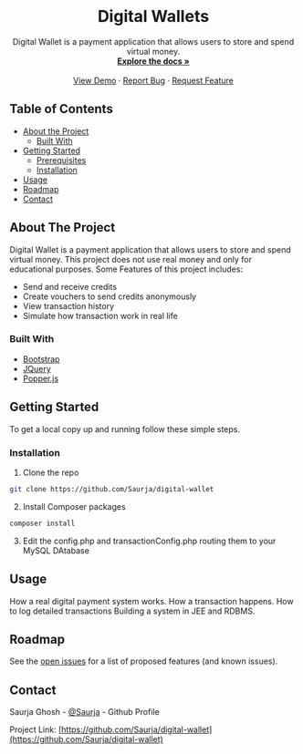 <!-- PROJECT LOGO -->
<br />
<p align="center">

  <h1 align="center">Digital Wallets</h1>

  <p align="center">
    Digital Wallet is a payment application that allows users to store and spend virtual money.
    <br />
    <a href="https://github.com/Saurja/digital-wallet"><strong>Explore the docs »</strong></a>
    <br />
    <br />
    <a href="https://digital-wallet-php.herokuapp.com/">View Demo</a>
    ·
    <a href="https://github.com/Saurja/digital-wallet/issues">Report Bug</a>
    ·
    <a href="https://github.com/Saurja/digital-wallet/issues">Request Feature</a>
  </p>
</p>



<!-- TABLE OF CONTENTS -->
## Table of Contents

* [About the Project](#about-the-project)
  * [Built With](#built-with)
* [Getting Started](#getting-started)
  * [Prerequisites](#prerequisites)
  * [Installation](#installation)
* [Usage](#usage)
* [Roadmap](#roadmap)
* [Contact](#contact)



<!-- ABOUT THE PROJECT -->
## About The Project

Digital Wallet is a payment application that allows users to store and spend virtual money. This project does not use real money and only for educational purposes.
Some Features of this project includes:
* Send and receive credits
* Create vouchers to send credits anonymously
* View transaction history
* Simulate how transaction work in real life

### Built With

* [Bootstrap](https://getbootstrap.com)
* [JQuery](https://jquery.com)
* [Popper.js](https://popper.js.org/)



<!-- GETTING STARTED -->
## Getting Started

To get a local copy up and running follow these simple steps.

### Installation

1. Clone the repo
```sh
git clone https://github.com/Saurja/digital-wallet
```
2. Install Composer packages
```sh
composer install
```
3. Edit the config.php and transactionConfig.php routing them to your MySQL DAtabase



<!-- USAGE EXAMPLES -->
## Usage

How a real digital payment system works. How a transaction happens. How to log detailed transactions Building a system in JEE and RDBMS.


<!-- ROADMAP -->
## Roadmap

See the [open issues](https://github.com/Saurja/digital-wallet/issues) for a list of proposed features (and known issues).




<!-- CONTACT -->
## Contact

Saurja Ghosh - [@Saurja](https://github.com/Saurja) - Github Profile

Project Link: [https://github.com/Saurja/digital-wallet](https://github.com/Saurja/digital-wallet)
